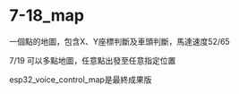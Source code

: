 # 7-18_map
一個點的地圖，包含X、Y座標判斷及車頭判斷，馬達速度52/65

7/19 可以多點地圖，任意點出發至任意指定位置

esp32_voice_control_map是最終成果版
